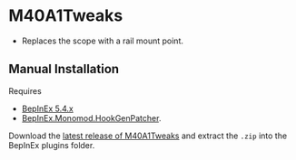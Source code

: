 # M40A1Tweaks
- Replaces the scope with a rail mount point.

## Manual Installation
Requires 
 - [BepInEx 5.4.x](https://github.com/BepInEx/BepInEx/releases)
 - [BepInEx.Monomod.HookGenPatcher](https://github.com/harbingerofme/Bepinex.Monomod.HookGenPatcher/releases).

Download the [latest release of M40A1Tweaks](https://github.com/Maiq-The-Dude/M40A1Tweaks/releases/latest) and extract the `.zip` into the BepInEx plugins folder.

